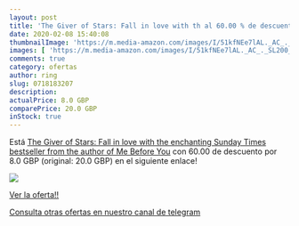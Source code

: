 ```yaml
---
layout: post
title: 'The Giver of Stars: Fall in love with th al 60.00 % de descuento'
date: 2020-02-08 15:40:08
thumbnailImage: 'https://m.media-amazon.com/images/I/51kfNEe7lAL._AC_._SL200_.jpg'
images: [ 'https://m.media-amazon.com/images/I/51kfNEe7lAL._AC_._SL200_.jpg' ]
comments: true
category: ofertas
author: ring
slug: 0718183207
description:
actualPrice: 8.0 GBP
comparePrice: 20.0 GBP
inStock: true
---
```


Está [The Giver of Stars: Fall in love with the enchanting Sunday Times bestseller from the author of Me Before You](https://www.amazon.com/dp/0718183207/?tag=redken08-20) con 60.00 de descuento por 8.0 GBP (original: 20.0 GBP) en el siguiente enlace!

[![](https://m.media-amazon.com/images/I/51kfNEe7lAL._AC_._SL200_.jpg)](https://www.amazon.com/dp/0718183207/?tag=redken08-20)

[Ver la oferta!!](https://www.amazon.com/dp/0718183207/?tag=redken08-20)

[Consulta otras ofertas en nuestro canal de telegram](https://t.me/s/ofertas25)
